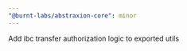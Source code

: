 ```yaml
---
"@burnt-labs/abstraxion-core": minor
---
```


Add ibc transfer authorization logic to exported utils
